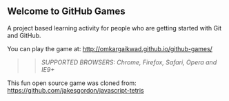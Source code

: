 ## Welcome to GitHub Games

A project based learning activity for people who are getting started with Git and GitHub.

You can play the game at: http://omkargaikwad.github.io/github-games/

>> _*SUPPORTED BROWSERS*: Chrome, Firefox, Safari, Opera and IE9+_

This fun open source game was cloned from: https://github.com/jakesgordon/javascript-tetris

